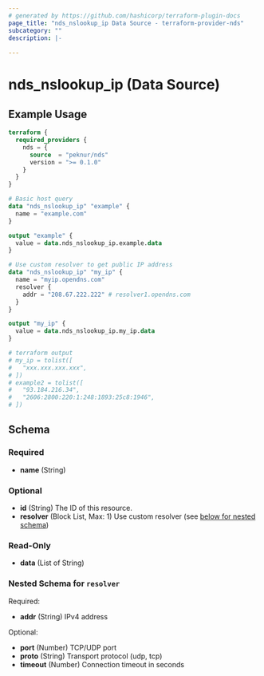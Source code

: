 ```yaml
---
# generated by https://github.com/hashicorp/terraform-plugin-docs
page_title: "nds_nslookup_ip Data Source - terraform-provider-nds"
subcategory: ""
description: |-
  
---
```


# nds_nslookup_ip (Data Source)



## Example Usage

```terraform
terraform {
  required_providers {
    nds = {
      source  = "peknur/nds"
      version = ">= 0.1.0"
    }
  }
}

# Basic host query
data "nds_nslookup_ip" "example" {
  name = "example.com"
}

output "example" {
  value = data.nds_nslookup_ip.example.data
}

# Use custom resolver to get public IP address
data "nds_nslookup_ip" "my_ip" {
  name = "myip.opendns.com"
  resolver {
    addr = "208.67.222.222" # resolver1.opendns.com
  }
}

output "my_ip" {
  value = data.nds_nslookup_ip.my_ip.data
}

# terraform output 
# my_ip = tolist([
#   "xxx.xxx.xxx.xxx",
# ])
# example2 = tolist([
#   "93.184.216.34",
#   "2606:2800:220:1:248:1893:25c8:1946",
# ])
```

<!-- schema generated by tfplugindocs -->
## Schema

### Required

- **name** (String)

### Optional

- **id** (String) The ID of this resource.
- **resolver** (Block List, Max: 1) Use custom resolver (see [below for nested schema](#nestedblock--resolver))

### Read-Only

- **data** (List of String)

<a id="nestedblock--resolver"></a>
### Nested Schema for `resolver`

Required:

- **addr** (String) IPv4 address

Optional:

- **port** (Number) TCP/UDP port
- **proto** (String) Transport protocol (udp, tcp)
- **timeout** (Number) Connection timeout in seconds


